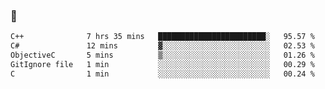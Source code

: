 ### 👋

<!--START_SECTION:waka-->

```txt
C++              7 hrs 35 mins   ████████████████████████░   95.57 %
C#               12 mins         ▓░░░░░░░░░░░░░░░░░░░░░░░░   02.53 %
ObjectiveC       5 mins          ▒░░░░░░░░░░░░░░░░░░░░░░░░   01.26 %
GitIgnore file   1 min           ░░░░░░░░░░░░░░░░░░░░░░░░░   00.29 %
C                1 min           ░░░░░░░░░░░░░░░░░░░░░░░░░   00.24 %
```

<!--END_SECTION:waka-->
